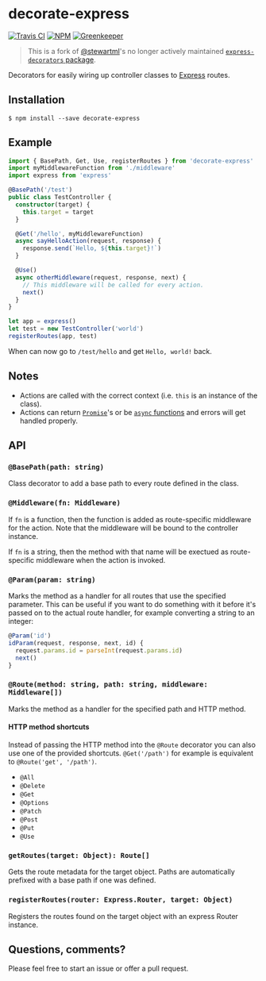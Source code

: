 # decorate-express

[![Travis CI][travis-badge]][travis-link]
[![NPM][npm-badge]][npm-link]
[![Greenkeeper][greenkeeper-badge]][greenkeeper-link]

> This is a fork of [@stewartml](https://github.com/stewartml)'s no longer actively maintained [`express-decorators` package](https://github.com/stewartml/express-decorators).

Decorators for easily wiring up controller classes to [Express](http://expressjs.com/) routes.

## Installation

```
$ npm install --save decorate-express
```

## Example

```ts
import { BasePath, Get, Use, registerRoutes } from 'decorate-express'
import myMiddlewareFunction from './middleware'
import express from 'express'

@BasePath('/test')
public class TestController {
  constructor(target) {
    this.target = target
  }

  @Get('/hello', myMiddlewareFunction)
  async sayHelloAction(request, response) {
    response.send(`Hello, ${this.target}!`)
  }

  @Use()
  async otherMiddleware(request, response, next) {
    // This middleware will be called for every action.
    next()
  }
}

let app = express()
let test = new TestController('world')
registerRoutes(app, test)
```

When can now go to `/test/hello` and get `Hello, world!` back.

## Notes

 * Actions are called with the correct context (i.e. `this` is an instance of the class).
 * Actions can return [`Promise`](https://developer.mozilla.org/en-US/docs/Web/JavaScript/Reference/Global_Objects/Promise)'s or be [`async` functions](https://developer.mozilla.org/en-US/docs/Web/JavaScript/Reference/Statements/async_function) and errors will get handled properly.


## API

### `@BasePath(path: string)`

Class decorator to add a base path to every route defined in the class.

### `@Middleware(fn: Middleware)`

If `fn` is a function, then the function is added as route-specific middleware for the action.  Note that the middleware will be bound to the controller instance.

If `fn` is a string, then the method with that name will be exectued as route-specific middleware when the action is invoked.

### `@Param(param: string)`

Marks the method as a handler for all routes that use the specified parameter. This can be useful if you want to do something with it before it's passed on to the actual route handler, for example converting a string to an integer:

```js
@Param('id')
idParam(request, response, next, id) {
  request.params.id = parseInt(request.params.id)
  next()
}
```

### `@Route(method: string, path: string, middleware: Middleware[])`

Marks the method as a handler for the specified path and HTTP method.

#### HTTP method shortcuts

Instead of passing the HTTP method into the `@Route` decorator you can also use one of the provided shortcuts. `@Get('/path')` for example is equivalent to `@Route('get', '/path')`.

 * `@All`
 * `@Delete`
 * `@Get`
 * `@Options`
 * `@Patch`
 * `@Post`
 * `@Put`
 * `@Use`

### `getRoutes(target: Object): Route[]`

Gets the route metadata for the target object. Paths are automatically prefixed with a base path if one was defined.

### `registerRoutes(router: Express.Router, target: Object)`

Registers the routes found on the target object with an express Router instance.

## Questions, comments?

Please feel free to start an issue or offer a pull request.

[travis-badge]: https://img.shields.io/travis/shroudedcode/decorate-express.svg
[travis-link]: https://travis-ci.org/shroudedcode/decorate-express

[npm-badge]: https://img.shields.io/npm/v/decorate-express.svg
[npm-link]: https://www.npmjs.com/package/decorate-express

[greenkeeper-badge]: https://badges.greenkeeper.io/shroudedcode/decorate-express.svg
[greenkeeper-link]: https://greenkeeper.io/
